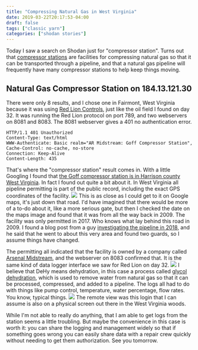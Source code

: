 ```yaml
---
title: "Compressing Natural Gas in West Virginia"
date: 2019-03-22T20:17:53-04:00
draft: false
tags: ["classic yarn"]
categories: ["shodan stories"]
---
```


Today I saw a search on Shodan just for "compressor station". Turns out that [compressor stations](https://en.wikipedia.org/wiki/Compressor_station) are facilities for compressing natural gas so that it can be transported through a pipeline, and that a natural gas pipeline will frequently have many compressor stations to help keep things moving.

## Natural Gas Compressor Station on 184.13.121.30
There were only 8 results, and I chose one in Fairmont, West Virginia because it was using [Red Lion Controls](https://www.redlion.net/), just like the oil field I found on day 32. It was running the Red Lion protocol on port 789, and two webservers on 8081 and 8083. The 8081 webserver gives a 401 no authentication error.
```
HTTP/1.1 401 Unauthorized
Content-Type: text/html
WWW-Authenticate: Basic realm="AR Midstream: Goff Compressor Station",
Cache-Control: no-cache, no-store
Connection: Keep-Alive
Content-Length: 435
```
That's where the "compressor station" result comes in. With a little Googling I found that [the Goff compressor station is in Harrison county West Virginia](https://dep.wv.gov/daq/Documents/September%202017%20Applications/033-00187_APPL_G35-D107F.pdf). In fact I found out quite a bit about it. In West Virginia all pipeline permitting is part of the public record, including the exact GPS coordinates of the facility.
![](/images/100Days/Day77/maps.png)
This is as close as I could get to it on Google maps, it's just down that road. I'd have imagined that there would be more of a to-do about it, like a more serious gate, but then I checked the date on the maps image and found that it was from all the way back in 2009. The facility was only permitted in 2017. Who knows what lay behind this road in 2009. I found a blog post from a guy [investigating the pipeline in 2018](http://www.frackcheckwv.net/2018/09/22/fullstream-goff-connector-pipeline-is-a-sneaking-snake-on-the-wv-landscape/), and he said that he went to about this very area and found two guards, so I assume things have changed.

The permitting all indicated that the facility is owned by a company called [Arsenal Midstream](https://www.arsenalresources.com/operations/midstream/), and the webserver on 8083 confirmed that. It is the same kind of data logger interface we saw for Red Lion on day 32.
![](/images/100Days/Day77/firstlook.png)
I believe that DeHy means dehydration, in this case a process called [glycol dehydration](https://en.wikipedia.org/wiki/Glycol_dehydration), which is used to remove water from natural gas so that it can be processed, compressed, and added to a pipeline. The logs all had to do with things like pump control, temperature, water percentage, flow rates. You know, typical things.
![](/images/100Days/Day77/remoteview.png)
The remote view was this login that I can assume is also on a physical screen out there in the West Virginia woods.

While I'm not able to really do anything, that I am able to get logs from the station seems a little troubling. But maybe the convenience in this case is worth it: you can share the logging and management widely so that if something goes wrong you can easily share data with a repair crew quickly without needing to get them authorization. See you tomorrow.
